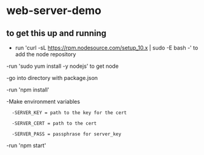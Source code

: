 # web-server-demo
## to get this up and running
  - run 'curl -sL https://rpm.nodesource.com/setup_10.x | sudo -E bash -' to add the node repository
  
  -run 'sudo yum install -y nodejs' to get node
  
  -go into directory with package.json
  
  -run 'npm install'
  
  -Make environment variables 
  
      -SERVER_KEY = path to the key for the cert
      
      -SERVER_CERT = path to the cert
      
      -SERVER_PASS = passphrase for server_key 
  
  -run 'npm start'
